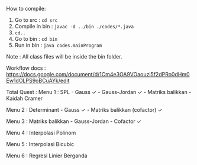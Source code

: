 How to compile:
1. Go to src : `cd src`
2. Compile in bin : `javac -d ../bin ./codes/*.java` 
3. `cd..`
4. Go to bin : `cd bin`
5. Run in bin : `java codes.mainProgram`

Note : All class files will be inside the bin folder.

Workflow docs : https://docs.google.com/document/d/1Cm4e3OA9VOaouzi5f2dPRo0dHm0Ew1dOLPS9oBCuAYk/edit


Total Quest : 
Menu 1 : SPL
    - Gauss ✓
    - Gauss-Jordan ✓
    - Matriks balikkan
    - Kaidah Cramer
    
Menu 2 : Determinant
    - Gauss ✓
    - Matriks balikkan  (cofactor) ✓
    
Menu 3 : Matriks balikkan
    - Gauss-Jordan
    - Cofactor ✓
    
Menu 4 : Interpolasi Polinom

Menu 5 : Interpolasi Bicubic

Menu 6 : Regresi Linier Berganda
